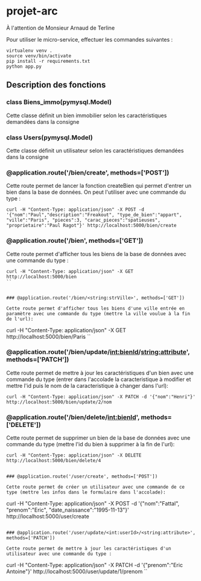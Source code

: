# projet-arc
À l'attention de Monsieur Arnaud de Terline

Pour utiliser le micro-service, effectuer les commandes suivantes :

```
virtualenv venv .
source venv/bin/activate
pip install -r requirements.txt
python app.py
```

## Description des fonctions

### class Biens_immo(pymysql.Model)

Cette classe définit un bien immobilier selon les caractéristiques demandées dans la consigne

### class Users(pymysql.Model)

Cette classe définit un utilisateur selon les caractéristiques demandées dans la consigne

### @application.route('/bien/create', methods=['POST'])

Cette route permet de lancer la fonction createBien qui permet d'entrer un bien dans la base de données.
On peut l'utiliser avec une commande du type :
```
curl -H "Content-Type: application/json" -X POST -d '{"nom":"Paul","description":"Freakout", "type_de_bien":"appart", "ville":"Paris", "pieces":3, "carac_pieces":"spatieuses", "proprietaire":"Paul Ragot"}' http://localhost:5000/bien/create

```

### @application.route('/bien', methods=['GET'])

Cette route permet d'afficher tous les biens de la base de données avec une commande du type :

```
curl -H "Content-Type: application/json" -X GET  http://localhost:5000/bien
``


### @application.route('/bien/<string:strVille>', methods=['GET'])

Cette route permet d'afficher tous les biens d'une ville entrée en paramètre avec une commande du type (mettre la ville voulue à la fin de l'url):

```
curl -H "Content-Type: application/json" -X GET  http://localhost:5000/bien/Paris
``

### @application.route('/bien/update/<int:bienId>/<string:attribute>', methods=['PATCH'])

Cette route permet de mettre à jour les caractéristiques d'un bien avec une commande du type (entrer dans l'accolade la caracteristique à modifier et mettre l'id puis le nom de la caracteristique à changer dans l'url):

```
curl -H "Content-Type: application/json" -X PATCH -d '{"nom":"Henri"}'  http://localhost:5000/bien/update/2/nom
```

### @application.route('/bien/delete/<int:bienId>', methods=['DELETE'])

Cette route permet de supprimer un bien de la base de données avec une commande du type (mettre l'id du bien à supprimer à la fin de l'url):

```
curl -H "Content-Type: application/json" -X DELETE http://localhost:5000/bien/delete/4


### @application.route('/user/create', methods=['POST'])

Cette route permet de créer un utilisateur avec une commande de ce type (mettre les infos dans le formulaire dans l'accolade):

```
curl -H "Content-Type: application/json" -X POST -d '{"nom":"Fattal", "prenom":"Eric", "date_naissance":"1995-11-13"}' http://localhost:5000/user/create
```

### @application.route('/user/update/<int:userId>/<string:attribute>', methods=['PATCH'])

Cette route permet de mettre à jour les caractéristiques d'un utilisateur avec une commande du type :

```
curl -H "Content-Type: application/json" -X PATCH -d '{"prenom":"Eric Antoine"}' http://localhost:5000/user/update/1/prenom
``
